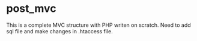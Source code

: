 # post_mvc

This is a complete MVC structure with PHP writen on scratch.
Need to add sql file and make changes in .htaccess file.

